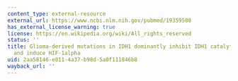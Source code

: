 ```yaml
---
content_type: external-resource
external_url: https://www.ncbi.nlm.nih.gov/pubmed/19359588
has_external_license_warning: true
license: https://en.wikipedia.org/wiki/All_rights_reserved
status: ''
title: Glioma-derived mutations in IDH1 dominantly inhibit IDH1 catalytic activity
  and induce HIF-1alpha
uid: 2aa58146-e811-4a37-b98d-5a0f111846b8
wayback_url: ''
---
```

